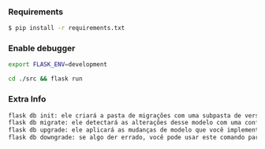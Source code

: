 ### Requirements

```bash
$ pip install -r requirements.txt
```
### Enable debugger

```bash
export FLASK_ENV=development
```

```bash
cd ./src && flask run
```

### Extra Info

```bash
flask db init: ele criará a pasta de migrações com uma subpasta de versão.
flask db migrate: ele detectará as alterações desse modelo com uma configuração de lógica de upgrade e downgrade.
flask db upgrade: ele aplicará as mudanças de modelo que você implementou.
flask db downgrade: se algo der errado, você pode usar este comando para não aplicar as alterações feitas no arquivo de modelo.
```